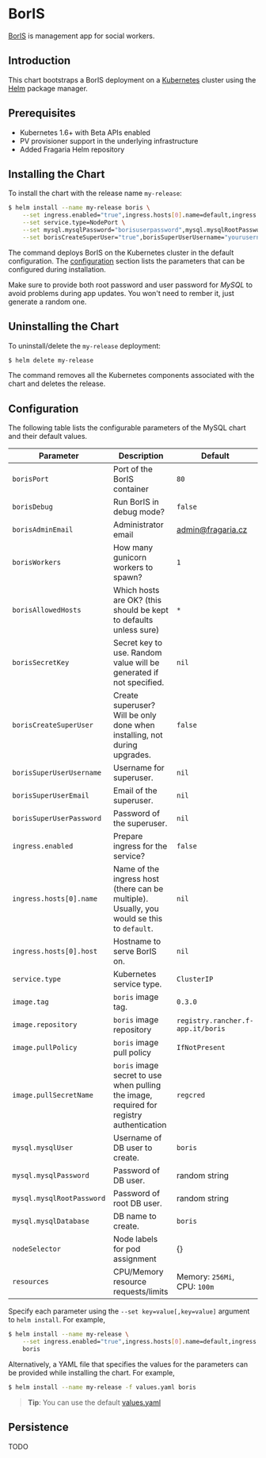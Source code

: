 # BorIS

[BorIS](https://bor-is.cz) is management app for social workers.

## Introduction

This chart bootstraps a BorIS deployment on a [Kubernetes](http://kubernetes.io) cluster using the [Helm](https://helm.sh) package manager.

## Prerequisites

- Kubernetes 1.6+ with Beta APIs enabled
- PV provisioner support in the underlying infrastructure
- Added Fragaria Helm repository

## Installing the Chart

To install the chart with the release name `my-release`:

```bash
$ helm install --name my-release boris \
    --set ingress.enabled="true",ingress.hosts[0].name=default,ingress.hosts[0].host=boristest.local \
    --set service.type=NodePort \
    --set mysql.mysqlPassword="borisuserpassword",mysql.mysqlRootPassword="mysqlrootpassword" \
    --set borisCreateSuperUser="true",borisSuperUserUsername="yourusername",borisSuperUserEmail="your@email.com",borisSuperUserPassword="yourpassword"
```

The command deploys BorIS on the Kubernetes cluster in the default configuration. The [configuration](#configuration) section lists the parameters that can be configured during installation.

Make sure to provide both root password and user password for *MySQL* to avoid problems during app updates. You won't need to rember it, just generate a random one.

## Uninstalling the Chart

To uninstall/delete the `my-release` deployment:

```bash
$ helm delete my-release
```

The command removes all the Kubernetes components associated with the chart and deletes the release.

## Configuration

The following table lists the configurable parameters of the MySQL chart and their default values.

| Parameter                                    | Description                                                                                  | Default                                              |
| -------------------------------------------- | -------------------------------------------------------------------------------------------- | ---------------------------------------------------- |
| `borisPort`                                  | Port of the BorIS container                                                                  | `80`                                                 |
| `borisDebug`                                 | Run BorIS in debug mode?                                                                     | `false`                                              |
| `borisAdminEmail`                            | Administrator email                                                                          | admin@fragaria.cz                                    |
| `borisWorkers`                               | How many gunicorn workers to spawn?                                                          | `1`                                                  |
| `borisAllowedHosts`                          | Which hosts are OK? (this should be kept to defaults unless sure)                            | `*`                                                  |
| `borisSecretKey`                             | Secret key to use. Random value will be generated if not specified.                          | `nil`                                                |
| `borisCreateSuperUser`                       | Create superuser? Will be only done when installing, not during upgrades.                    | `false`                                              |
| `borisSuperUserUsername`                     | Username for superuser.                                                                      | `nil`                                                |
| `borisSuperUserEmail`                        | Email of the superuser.                                                                      | `nil`                                                |
| `borisSuperUserPassword`                     | Password of the superuser.                                                                   | `nil`                                                |
| `ingress.enabled`                            | Prepare ingress for the service?                                                             | `false`                                              |
| `ingress.hosts[0].name`                      | Name of the ingress host (there can be multiple). Usually, you would se this to `default`.   | `nil`                                                |
| `ingress.hosts[0].host`                      | Hostname to serve BorIS on.                                                                  | `nil`                                                |
| `service.type`                               | Kubernetes service type.                                                                     | `ClusterIP`                                          |
| `image.tag`                                  | `boris` image tag.                                                                           | `0.3.0`                                              |
| `image.repository`                           | `boris` image repository                                                                     | `registry.rancher.f-app.it/boris`                    |
| `image.pullPolicy`                           | `boris` image pull policy                                                                    | `IfNotPresent`                                       |
| `image.pullSecretName`                       | `boris` image secret to use when pulling the image, required for registry authentication     | `regcred`                                            |
| `mysql.mysqlUser`                            | Username of DB user to create.                                                               | `boris`                                              |
| `mysql.mysqlPassword`                        | Password of DB user.                                                                         | random string                                        |
| `mysql.mysqlRootPassword`                    | Password of root DB user.                                                                    | random string                                        |
| `mysql.mysqlDatabase`                        | DB name to create.                                                                           | `boris`                                              |
| `nodeSelector`                               | Node labels for pod assignment                                                               | {}                                                   |
| `resources`                                  | CPU/Memory resource requests/limits                                                          | Memory: `256Mi`, CPU: `100m`                         |

Specify each parameter using the `--set key=value[,key=value]` argument to `helm install`. For example,

```bash
$ helm install --name my-release \
    --set ingress.enabled="true",ingress.hosts[0].name=default,ingress.hosts[0].host=boristest.local
    boris
```

Alternatively, a YAML file that specifies the values for the parameters can be provided while installing the chart. For example,

```bash
$ helm install --name my-release -f values.yaml boris
```

> **Tip**: You can use the default [values.yaml](values.yaml)

## Persistence

TODO


